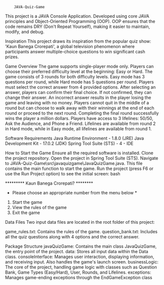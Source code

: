         JAVA-Quiz-Game
This project is a JAVA Console Application.
Developed using core JAVA principles and Object-Oriented Programming (OOP).
OOP ensures that the code remains DRY (Don't Repeat Yourself), making it easier to maintain, modify, and debug.

Inspiration
This project draws its inspiration from the popular quiz show: 'Kaun Banega Crorepati', a global television phenomenon where participants answer multiple-choice questions to win significant cash prizes.

Game Overview
The game supports single-player mode only.
Players can choose their preferred difficulty level at the beginning: Easy or Hard.
The game consists of 3 rounds for both difficulty levels. Easy mode has 3 questions per round, while Hard mode has 5 questions per round.
Players must select the correct answer from 4 provided options.
After selecting an answer, players can confirm their final choice. If not confirmed, they can change their answer.
An incorrect answer results in the player losing the game and leaving with no money.
Players cannot quit in the middle of a round but can choose to walk away with their winnings at the end of each round or proceed to the next round.
Completing the final round successfully wins the player a million dollars.
Players have access to 3 lifelines: 50/50, Ask the Audience, and Phone a Friend.
Lifelines are available from round 2 in Hard mode, while in Easy mode, all lifelines are available from round 1.

Software Requirements
Java Runtime Environment - 1.8.0 (JRE)
Java Development Kit - 17.0.2 (JDK)
Spring Tool Suite (STS) - 4 - IDE

How to Start the Game
Ensure all the required software is installed.
Clone the project repository.
Open the project in Spring Tool Suite (STS).
Navigate to JAVA-Quiz-Game\src\javaquizgame\JavaQuizGame.java.
This file contains the main function to start the game.
Run the project (press F6 or use the Run Project option) to see the initial screen:
bash

********* Kaun Banega Crorepati? ********

* Please choose an appropriate number from the menu below *
1. Start the game
2. View the rules of the game
3. Exit the game

   
Data Files
Two input data files are located in the root folder of this project:

game_rules.txt: Contains the rules of the game.
question_bank.txt: Includes all the quiz questions along with 4 options and the correct answer.

Package Structure
javaQuizGame: Contains the main class JavaQuizGame, the entry point of the project.
data: Stores all input data within the Data class.
consoleInterface: Manages user interaction, displaying information, and receiving input. Also handles the game's launch screen.
businessLogic: The core of the project, handling game logic with classes such as Question Bank, Game Types (Easy/Hard), User, Rounds, and Lifelines.
exceptions: Manages game-ending exceptions through the EndGameException class
